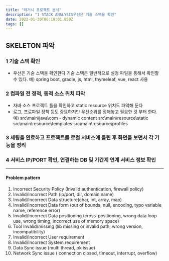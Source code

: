 ```yaml
---
title: "레거시 프로젝트 분석"
description: "1 STACK ANALYSIS우선은 기술 스택을 확인"
date: 2022-01-30T06:18:01.850Z
tags: []
---
```

## SKELETON 파악
### 1 기술 스택 확인
- 우선은 기술 스택을 확인한다 기술 스택은 일반적으로 설정 파일을 통해서 확인할 수 있다.
예) spring boot, gradle, js, html, thymeleaf, vue, react 사용

### 2 컴파일 전 정적, 동적 소스 위치 파악 
- 자바 소스 프로젝트 틀을 확인하고 static resource 위치도 파악해 둔다
- 로그, 프로파일 정책 등도 중요하지만 우선순위를 정해놓고 필요한 것 부터 한다.
예) 
src\main\java\com - dynamic content
src\main\resource\static 
src\main\resource\templates
src\main\resource\profiles

### 3 세팅을 완료하고 프로젝트를 로컬 서비스에 올린 후 화면을 보면서 각 기능을 정리

### 4 서비스 IP/PORT 확인, 연결하는 DB 및 기간계 연계 서비스 정보 확인 

---
#### Problem pattern
1. Incorrect Security Policy (Invalid authentication, firewall policy)
2. Invalid/Incorrect Path (ip/port, dir, domain name)
3. Invalid/Incorrect Data structure(char, int, array, map)
4. Invalid/Incorrect Data form (out of bounds, null, encoding, typo variable name, reference error)
5. Invalid/Incorrect Data positioning (cross-positioning, wrong data loop use, wrong timing, incorrect use of memory space)
6. Tool Invalid/missing (lib missing or invalid path, wrong version, incompatibility)
7. Invalid/Incorrect User requirement 
8. Invalid/Incorrect System requirement
9. Data Sync issue (multi thread, pk issue)
10. Network Sync issue ( connection closed, timeout, interrupt, overflow)


